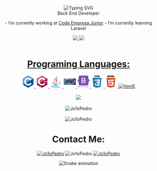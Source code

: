 <div align="center">
<div>
 <img src="https://readme-typing-svg.herokuapp.com?color=%23DD6387&center=true&vCenter=true&lines=Hello!+I+am+Joao+Pedro!;Welcome+to+my+profile!" alt="Typing SVG">
<br>
  Back End Developer
</div>

<p>
- I’m currently working at <a href="https://codejr.com.br/">Code Empresa Júnior</a>
- I’m currently learning Laravel
</p>

<div>
  
   <a href="https:://github.com/Jo1oPedro">
   <img height="180em" src="https://github-readme-stats.vercel.app/api?username=Jo1oPedro&show_icons=true&theme=dracula&include_all_commits=true&count_private=true"/>
  <img height="180em" src="https://github-readme-stats.vercel.app/api/top-langs/?username=Jo1oPedro&layout=compact&langs_count=16&theme=dracula"/>   
     
</div>
  </br>
<div>
  <h1>Programing Languages:</h1>
  <a href="https://www.cprogramming.com/" target="_blank" rel="noreferrer"> <img src="https://raw.githubusercontent.com/devicons/devicon/master/icons/c/c-original.svg" alt="c" width="40" height="40"/> </a>
  <a href="https://www.w3schools.com/cpp/" target="_blank" rel="noreferrer"> <img src="https://raw.githubusercontent.com/devicons/devicon/master/icons/cplusplus/cplusplus-original.svg" alt="cplusplus" width="40" height="40"/> </a>
  <a href="https://www.java.com" target="_blank" rel="noreferrer"> <img src="https://raw.githubusercontent.com/devicons/devicon/master/icons/java/java-original.svg" alt="java" width="40" height="40"/> </a>
  <a href="https://www.php.net" target="_blank" rel="noreferrer"> <img src="https://raw.githubusercontent.com/devicons/devicon/master/icons/php/php-original.svg" alt="php" width="40" height="40"/> </a>
  <a href="https://getbootstrap.com" target="_blank" rel="noreferrer"> <img src="https://raw.githubusercontent.com/devicons/devicon/master/icons/bootstrap/bootstrap-plain-wordmark.svg" alt="bootstrap" width="40" height="40"/> </a>
  <a href="https://www.w3schools.com/css/" target="_blank" rel="noreferrer"> <img src="https://raw.githubusercontent.com/devicons/devicon/master/icons/css3/css3-original-wordmark.svg" alt="css3" width="40" height="40"/> </a> 
  <a href="https://www.w3.org/html/" target="_blank" rel="noreferrer"> <img src="https://raw.githubusercontent.com/devicons/devicon/master/icons/html5/html5-original-wordmark.svg" alt="html5" width="40" height="40"/> </a>
  <a href="https://www.w3.org/html/" target="_blank" rel="noreferrer"> <img src="https://cdn.jsdelivr.net/gh/devicons/devicon/icons/laravel/laravel-plain.svg" alt="html5" width="30" height="30"/> </a>
</div>
  </br>
  <div>
     <a href="https://github.com/Jo1oPedro" alt="Git Graph">
    <img height="250em" width="auto" align="center" src="https://activity-graph.herokuapp.com/graph?username=Jo1oPedro&theme=dracula" />
    </a>
    <br><br>
    <img align="center" src="https://github-readme-streak-stats.herokuapp.com/?user=Jo1oPedro&theme=dracula" alt="Jo1oPedro" />
    <br><br>
    <img src="https://komarev.com/ghpvc/?username=Jo1oPedro&label=Profile%20views&color=dd6387&style=flat" alt="Jo1oPedro" />
  </div>
 
 <div>
  <h1>Contact Me:</h1>
  <a href="mailto:joao.pedreira@estudante.ufjf.br" target="blank"><img align="center" src="https://img.shields.io/badge/Gmail-D14836?style=for-the-badge&logo=gmail&logoColor=white" alt="Jo1oPedro" height="40" width="80" /></a>
 <img target="blank"><img align="center" src="https://img.shields.io/badge/Discord-7289DA?style=for-the-badge&logo=discord&logoColor=white" alt="Jo1oPedro" height="40" width="80">
  <a href="https://www.linkedin.com/in/jo%C3%A3o-pedro-ferreira-pedreira-b6228619b/" target="blank"><img align="center" src="https://img.shields.io/badge/LinkedIn-0077B5?style=for-the-badge&logo=linkedin&logoColor=white" alt="Jo1oPedro" height="40" width="80"/></a>
 </div>
  
![Snake animation](https://github.com/Jo1oPedro/Jo1oPedro/blob/output/github-contribution-grid-snake.svg)
 </div>
